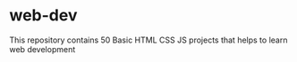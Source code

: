 # web-dev
This repository contains 50 Basic HTML CSS JS projects that helps to learn web development
